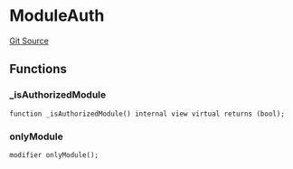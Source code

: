 # ModuleAuth
[Git Source](https://github.com/TrueWallet/contracts/blob/5a052bc82f5ecbfdc3b7fb992a66fa5b770bcc4b/src/authority/ModuleAuth.sol)


## Functions
### _isAuthorizedModule


```solidity
function _isAuthorizedModule() internal view virtual returns (bool);
```

### onlyModule


```solidity
modifier onlyModule();
```

